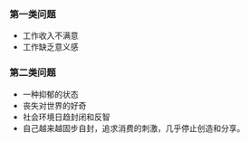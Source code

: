 ### 第一类问题
* 工作收入不满意
* 工作缺乏意义感

### 第二类问题
* 一种抑郁的状态
* 丧失对世界的好奇
* 社会环境日趋封闭和反智
* 自己越来越固步自封，追求消费的刺激，几乎停止创造和分享。
